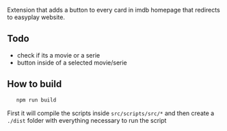 Extension that adds a button to every card in imdb homepage that redirects to easyplay website.

## Todo
   - check if its a movie or a serie
   - button inside of a selected movie/serie

## How to build

```cmd
   npm run build
```

First it will compile the scripts inside `src/scripts/src/*` and then create a `./dist` folder with everything  necessary to run the script
